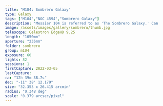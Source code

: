 ```yaml
---
title: "M104: Sombrero Galaxy"
type: Galaxy
tags: ["M104","NGC 4594","Sombrero Galaxy"]
description: "Messier 104 is referred to as 'The Sombrero Galaxy.' Can you guess why? This galaxy presents itself edge-on with a bright core and dark dust obscuring the central disk. 45 60-second exposures."
image: /assets/images/gallery/sombrero/thumb.jpg
telescope: Celestron EdgeHD 9.25
length: "1650mm"
aperture: "235mm"
folder: sombrero
group: m104
exposure: 60
lights: 82
sessions: 1
firstCapture: 2022-03-05 
lastCapture:
ra: "12h 39m 38.7s"
dec: "-11° 38' 12.179"
size: "32.353 x 26.415 arcmin"
radius: "0.348 deg"
scale: "0.379 arcsec/pixel"
---
```

